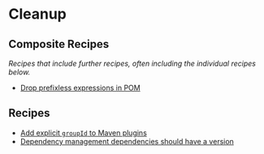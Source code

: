 # Cleanup

## Composite Recipes

_Recipes that include further recipes, often including the individual recipes below._

* [Drop prefixless expressions in POM](./prefixlessexpressions.md)

## Recipes

* [Add explicit `groupId` to Maven plugins](./explicitplugingroupid.md)
* [Dependency management dependencies should have a version](./dependencymanagementdependencyrequiresversion.md)


